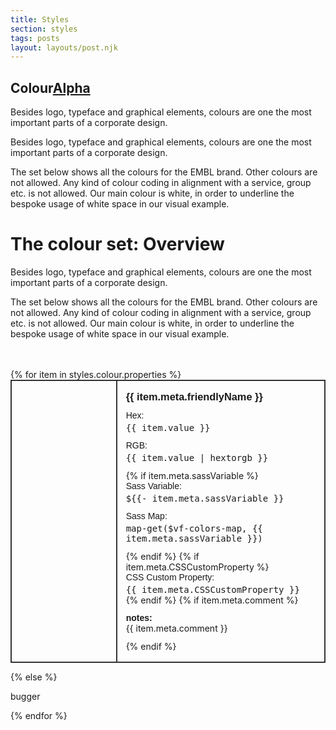 ```yaml
---
title: Styles
section: styles
tags: posts
layout: layouts/post.njk
---
```


<section class="vf-intro | embl-grid embl-grid--has-centered-content">
  <div><!-- empty --></div>
  <div>
    <h1 class="vf-intro__heading vf-intro__heading--has-tag">Colour<a href="" class="vf-badge vf-badge--primary vf-badge--phases">Alpha</a></h1>
    <p class="vf-lede">Besides logo, typeface and graphical elements, colours are one the most important parts of a corporate design.</p>
    <p class="vf-intro__text">Besides logo, typeface and graphical elements, colours are one the most important parts of a corporate design.</p>
    <div class="vf-intro__text">The set below shows all the colours for the EMBL brand. Other colours are not allowed. Any kind of colour coding in alignment with a service, group etc. is not allowed. Our main colour is white, in order to underline the bespoke usage of white space in our visual example.</div>
  </div>
</section>


# The colour set: Overview

Besides logo, typeface and graphical elements, colours are one the most important parts of a corporate design.

The set below shows all the colours for the EMBL brand. Other colours are not allowed. Any kind of colour coding in alignment with a service, group etc. is not allowed. Our main colour is white, in order to underline the bespoke usage of white space in our visual example.


<style>
.swatches {
  grid-row-gap: 32px;
  margin: 48px 0;
}
.swatch {
  border: 2px solid #333;
  display: grid;
  grid-template-columns: 1fr 2fr;
}

.swatch__details {
  padding: 16px;
}
.swatch:nth-of-type(6),
.swatch:nth-of-type(11) {
  grid-column-start: 1;
}
.swatch__colour {
  border-right: 2px solid #333;
  height: 100%;
  width: 100%;
}
.swatch__colour-name {
  margin: 0 0 12px 0;
}

.swatch__colour-hex,
.swatch__sass-variable,
.swatch__comment,
.swatch__css-property {
  margin: 0 0 12px 0;
}

.swatch__colour-hex,
.swatch__sass-variable,
.swatch__css-property {
  font-family: monospace;
  font-size: 1em;
  align-items: start;
}

.swatch__colour-hex,
.swatch__sass-variable,
.swatch__css-property {
  font-family: 'IBM Plex Mono', Monaco, Consolas, 'Lucida Console', monospace;
}
.swatch__notes {
  margin: 12px 0 0px 0;
}
.swatch__notes,
.swatch__colour-name,
.swatch__meta {
  font-family: 'IBM Plex Sans', Helvetica, Arial, sans-serif;
}
.swatch__meta {
  display: block;
  margin-bottom: 4px;
}
.swatch__css-property {
  margin-bottom: 0;
}
</style>

<main class="swatches | vf-grid vf-grid__col-2">
{% for item in styles.colour.properties %}

<article class="swatch">
  <div class="swatch__colour" style="background-color: {{ item.value}};"></div>
  <section class="swatch__details">
  <h3 class="swatch__colour-name">{{ item.meta.friendlyName }}</h3>
  <p class="swatch__colour-hex"><span class="swatch__meta">Hex: </span>{{ item.value }}</p>
  <p class="swatch__colour-hex"><span class="swatch__meta">RGB: </span> {{ item.value | hextorgb }}</p>
  {% if item.meta.sassVariable %}
  <p class="swatch__sass-variable"><span class="swatch__meta">Sass Variable: </span>${{- item.meta.sassVariable }}</p>
  <p class="swatch__sass-variable"><span class="swatch__meta">Sass Map: </span>map-get($vf-colors-map, {{ item.meta.sassVariable }})</p>
  {% endif %}
  {% if item.meta.CSSCustomProperty %}
  <p class="swatch__css-property"><span class="swatch__meta">CSS Custom Property: </span>{{ item.meta.CSSCustomProperty }}</p>
  {% endif %}
  {% if item.meta.comment %}
  <h4 class="swatch__notes">notes:</h4>
  <p class="swatch__comment">{{ item.meta.comment }}</p>
  {% endif %}
  </section>
</article>

{% else %}

<p>bugger</p>

{% endfor %}
</main>
